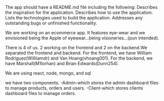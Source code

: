 The app should have a README.md file including the following:
Describes the inspiration for the application.
Describes how to use the application.
Lists the technologies used to build the application.
Addresses any outstanding bugs or unfinished functionality.

We are working on an ecommerce app. It features eye-wear and we envisioned being the Apple of eyewear...being visioneries...(pun intended).

There is 4 of us. 2 working on the frontend and 2 on the backend.We separated the frontend and backend. For the frontend, we have William Rodriguez(Williiamdr) and Van Hoang(vhoang001). For the backend, we have Marshall(M1lorhan) and Brian Edwards(Dunn254). 

We are using react, node, mongo, and sql 

we have two components:
-Admin-which stores the admin dashboard files to manage products, orders and users.
-Client-which stores clients dashboard files to manage orders.